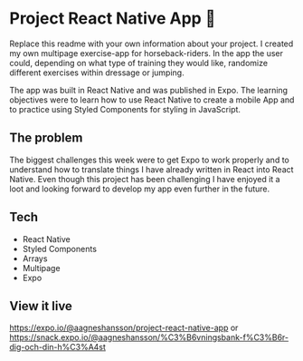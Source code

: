 # Project React Native App 📱

Replace this readme with your own information about your project.
I created my own multipage exercise-app for horseback-riders. In the app the user could, depending on what type of training they would like, randomize different exercises within dressage or jumping. 

The app was built in React Native and was published in Expo. The learning objectives were to learn how to use React Native to create a mobile App and to practice using Styled Components for styling in JavaScript.

## The problem 

The biggest challenges this week were to get Expo to work properly and to understand how to translate things I have already written in React into React Native. Even though this project has been challenging I have enjoyed it a loot and looking forward to develop my app even further in the future. 

## Tech 
  - React Native
  - Styled Components
  - Arrays
  - Multipage
  - Expo

## View it live

https://expo.io/@aagneshansson/project-react-native-app
or
https://snack.expo.io/@aagneshansson/%C3%B6vningsbank-f%C3%B6r-dig-och-din-h%C3%A4st
